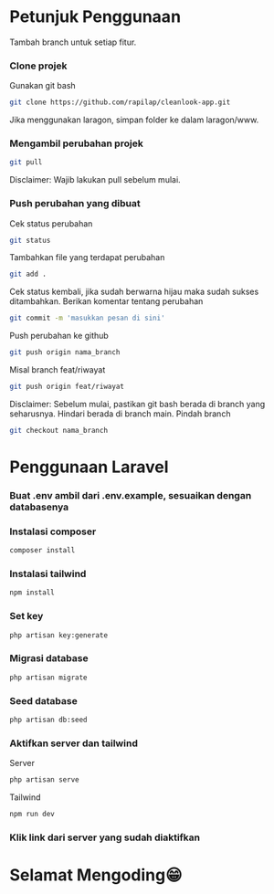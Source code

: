 # Petunjuk Penggunaan
Tambah branch untuk setiap fitur.

### Clone projek
 Gunakan git bash
```bash
git clone https://github.com/rapilap/cleanlook-app.git
```
Jika menggunakan laragon, simpan folder ke dalam laragon/www.

### Mengambil perubahan projek
```bash
git pull
```
Disclaimer: Wajib lakukan pull sebelum mulai.

### Push perubahan yang dibuat
Cek status perubahan
```bash
git status
```
Tambahkan file yang terdapat perubahan
```bash
git add .
```
Cek status kembali, jika sudah berwarna hijau maka sudah sukses ditambahkan.
Berikan komentar tentang perubahan
```bash
git commit -m 'masukkan pesan di sini'
```
Push perubahan ke github
```bash
git push origin nama_branch
```
Misal branch feat/riwayat
```bash
git push origin feat/riwayat
```
Disclaimer: Sebelum mulai, pastikan git bash berada di branch yang seharusnya. Hindari berada di branch main.
Pindah branch
```bash
git checkout nama_branch
```

# Penggunaan Laravel

### Buat .env ambil dari .env.example, sesuaikan dengan databasenya

### Instalasi composer
``` bash
composer install
```

### Instalasi tailwind
```bash
npm install
```

### Set key
```bash
php artisan key:generate
```

### Migrasi database
```bash
php artisan migrate
```
### Seed database
```bash
php artisan db:seed
```

### Aktifkan server dan tailwind
Server
```bash
php artisan serve
```
Tailwind
```bash
npm run dev
```

### Klik link dari server yang sudah diaktifkan

# Selamat Mengoding😁
